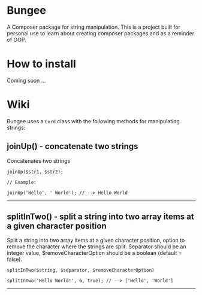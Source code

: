 # Bungee

A Composer package for string manipulation. This is a project built for personal use to learn about creating composer packages and as a reminder of OOP.

# How to install

Coming soon ...

# Wiki

Bungee uses a `Cord` class with the following methods for manipulating strings:

## joinUp() - concatenate two strings

Concatenates two strings

```
joinUp($str1, $str2);

// Example:

joinUp('Hello', ' World'); // --> Hello World
```
---

## splitInTwo() - split a string into two array items at a given character position

Split a string into two array items at a given character position, option to remove the character where the strings are split.
Separator should be an integer value, $removeCharacterOption should be a boolean (default = false).

```
splitInTwo($string, $separator, $removeCharacterOption)

splitInTwo('Hello World!', 6, true); // --> ['Hello', 'World']
```
---
